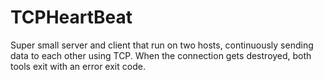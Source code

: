 TCPHeartBeat
============

Super small server and client that run on two hosts, continuously sending data to each other using TCP. When the connection gets destroyed, both tools exit with an error exit code.